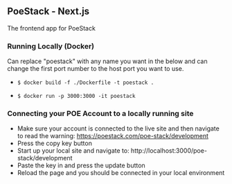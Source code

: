 ## PoeStack - Next.js

The frontend app for PoeStack

### Running Locally (Docker)

Can replace "poestack" with any name you want in the below and can change the first port number to the host port you want to use.

- `$ docker build -f ./Dockerfile -t poestack .`

- `$ docker run -p 3000:3000 -it poestack`


### Connecting your POE Account to a locally running site
- Make sure your account is connected to the live site and then navigate to read the warning: https://poestack.com/poe-stack/development
- Press the copy key button
- Start up your local site and navigate to: http://localhost:3000/poe-stack/development
- Paste the key in and press the update button
- Reload the page and you should be connected in your local environment

